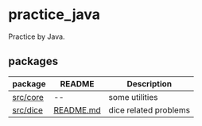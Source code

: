 # practice_java
Practice by Java.

## packages

|package|README|Description|
|--|--|--|
|[src/core](src/core)|--|some utilities|
|[src/dice](src/dice)|[README.md](src/dice/README.md)|dice related problems|

